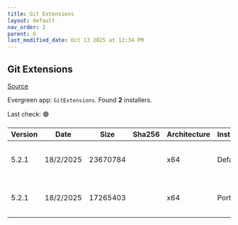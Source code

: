 ```yaml
---
title: Git Extensions
layout: default
nav_order: 2
parent: G
last_modified_date: Oct 13 2025 at 12:34 PM
---
```


## Git Extensions

[Source](https://github.com/gitextensions/gitextensions)

Evergreen app: `GitExtensions`. Found **2** installers.

Last check: 🟢

| Version | Date      | Size     | Sha256 | Architecture | InstallerType | Type | URI                                                                                                                                                                                                                                                          |
| ------- | --------- | -------- | ------ | ------------ | ------------- | ---- | ------------------------------------------------------------------------------------------------------------------------------------------------------------------------------------------------------------------------------------------------------------ |
| 5.2.1   | 18/2/2025 | 23670784 |        | x64          | Default       | msi  | [https://github.com/gitextensions/gitextensions/releases/download/v5.2.1/GitExtensions-x64-5.2.1.18061-0d74cfdc3.msi](https://github.com/gitextensions/gitextensions/releases/download/v5.2.1/GitExtensions-x64-5.2.1.18061-0d74cfdc3.msi)                   |
| 5.2.1   | 18/2/2025 | 17265403 |        | x64          | Portable      | zip  | [https://github.com/gitextensions/gitextensions/releases/download/v5.2.1/GitExtensions-Portable-x64-5.2.1.18061-0d74cfdc3.zip](https://github.com/gitextensions/gitextensions/releases/download/v5.2.1/GitExtensions-Portable-x64-5.2.1.18061-0d74cfdc3.zip) |
